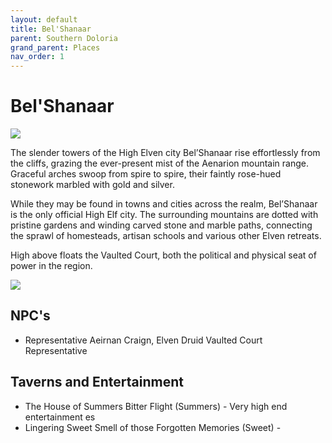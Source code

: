 ```yaml
---
layout: default
title: Bel'Shanaar
parent: Southern Doloria
grand_parent: Places
nav_order: 1
---
```


# Bel'Shanaar

![](/doloria/img/belshanaar.jpg)

The slender towers of the High Elven city Bel’Shanaar rise effortlessly from the cliffs, grazing the ever-present mist of the Aenarion mountain range. Graceful arches swoop from spire to spire, their faintly rose-hued stonework marbled with gold and silver.

While they may be found in towns and cities across the realm, Bel’Shanaar is the only official High Elf city. The surrounding mountains are dotted with pristine gardens and winding carved stone and marble paths, connecting the sprawl of homesteads, artisan schools and various other Elven retreats.

High above floats the Vaulted Court, both the political and physical seat of power in the region.

![](/doloria/img/belshanaar.png)

## NPC's

* Representative Aeirnan Craign, Elven Druid Vaulted Court Representative

## Taverns and Entertainment

* The House of Summers Bitter Flight (Summers) - Very high end entertainment es
* Lingering Sweet Smell of those Forgotten Memories (Sweet) - 
